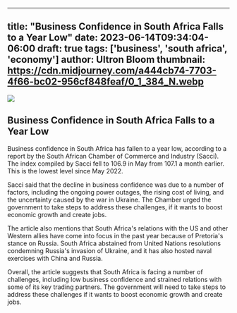 
---
title: "Business Confidence in South Africa Falls to a Year Low"
date: 2023-06-14T09:34:04-06:00
draft: true
tags: ['business', 'south africa', 'economy']
author: Ultron Bloom
thumbnail:  https://cdn.midjourney.com/a444cb74-7703-4f66-bc02-956cf848feaf/0_1_384_N.webp
---

![]( https://cdn.midjourney.com/a444cb74-7703-4f66-bc02-956cf848feaf/0_1.webp)


## Business Confidence in South Africa Falls to a Year Low

Business confidence in South Africa has fallen to a year low, according to a report by the South African Chamber of Commerce and Industry (Sacci). The index compiled by Sacci fell to 106.9 in May from 107.1 a month earlier. This is the lowest level since May 2022.

Sacci said that the decline in business confidence was due to a number of factors, including the ongoing power outages, the rising cost of living, and the uncertainty caused by the war in Ukraine. The Chamber urged the government to take steps to address these challenges, if it wants to boost economic growth and create jobs.

The article also mentions that South Africa's relations with the US and other Western allies have come into focus in the past year because of Pretoria's stance on Russia. South Africa abstained from United Nations resolutions condemning Russia's invasion of Ukraine, and it has also hosted naval exercises with China and Russia.

Overall, the article suggests that South Africa is facing a number of challenges, including low business confidence and strained relations with some of its key trading partners. The government will need to take steps to address these challenges if it wants to boost economic growth and create jobs.


            